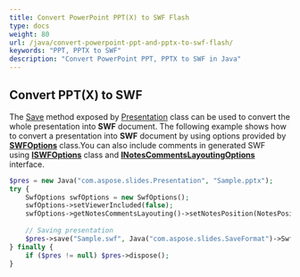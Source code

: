 ```yaml
---
title: Convert PowerPoint PPT(X) to SWF Flash
type: docs
weight: 80
url: /java/convert-powerpoint-ppt-and-pptx-to-swf-flash/
keywords: "PPT, PPTX to SWF"
description: "Convert PowerPoint PPT, PPTX to SWF in Java"
---
```


## **Convert PPT(X) to SWF**
The [Save](https://apireference.aspose.com/slides/java/com.aspose.slides/Presentation#save-java.lang.String-int-com.aspose.slides.ISaveOptions-) method exposed by [Presentation](https://apireference.aspose.com/java/slides/com.aspose.slides/presentation) class can be used to convert the whole presentation into **SWF** document. The following example shows how to convert a presentation into **SWF** document by using options provided by [**SWFOptions**](https://apireference.aspose.com/slides/java/com.aspose.slides/SwfOptions) class.You can also include comments in generated SWF using [**ISWFOptions**](https://apireference.aspose.com/slides/java/com.aspose.slides/ISwfOptions) class and [**INotesCommentsLayoutingOptions**](https://apireference.aspose.com/slides/java/com.aspose.slides/INotesCommentsLayoutingOptions) interface.

```php
$pres = new Java("com.aspose.slides.Presentation", "Sample.pptx");
try {
    SwfOptions swfOptions = new SwfOptions();
    swfOptions->setViewerIncluded(false);
    swfOptions->getNotesCommentsLayouting()->setNotesPosition(NotesPositions.BottomFull);
    
    // Saving presentation
    $pres->save("Sample.swf", Java("com.aspose.slides.SaveFormat")->Swf, swfOptions);
} finally {
    if ($pres != null) $pres->dispose();
}
```
